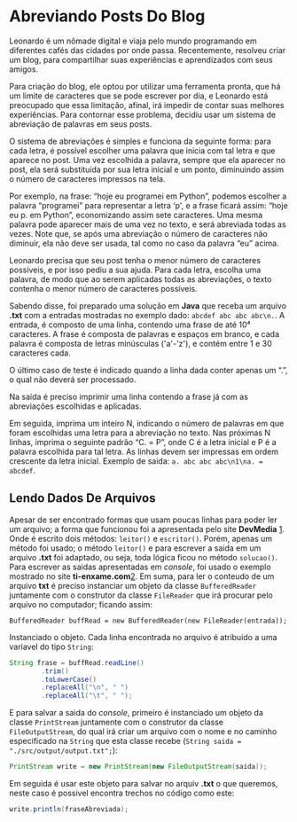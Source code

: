 # Abreviando Posts Do Blog

Leonardo é um nômade digital e viaja pelo mundo programando em diferentes cafés das cidades por onde passa. Recentemente, resolveu criar um blog, para compartilhar suas experiências e aprendizados com seus amigos.

Para criação do blog, ele optou por utilizar uma ferramenta pronta, que há um limite de caracteres que se pode escrever por dia, e Leonardo está preocupado que essa limitação, afinal, irá impedir de contar suas melhores experiências. Para contornar esse problema, decidiu usar um sistema de abreviação de palavras em seus posts.

O sistema de abreviações é simples e funciona da seguinte forma: para cada letra, é possível escolher uma palavra que inicia com tal letra e que aparece no post. Uma vez escolhida a palavra, sempre que ela aparecer no post, ela será substituída por sua letra inicial e um ponto, diminuindo assim o número de caracteres impressos na tela.

Por exemplo, na frase: “hoje eu programei em Python”, podemos escolher a palavra “programei” para representar a letra ‘p', e a frase ficará assim: “hoje eu p. em Python”, economizando assim sete caracteres. Uma mesma palavra pode aparecer mais de uma vez no texto, e será abreviada todas as vezes. Note que, se após uma abreviação o número de caracteres não diminuir, ela não deve ser usada, tal como no caso da palavra “eu” acima.

Leonardo precisa que seu post tenha o menor número de caracteres possíveis, e por isso pediu a sua ajuda. Para cada letra, escolha uma palavra, de modo que ao serem aplicadas todas as abreviações, o texto contenha o menor número de caracteres possíveis.



Sabendo disse, foi preparado uma solução em **Java** que receba um arquivo **.txt**  com a entradas mostradas no exemplo dado: `abcdef abc abc abc\n.`.  A entrada, é composto de uma linha, contendo uma frase de até 10⁴ caracteres. A frase é composta de palavras e espaços em branco, e cada palavra é composta de letras minúsculas ('a'-'z'), e contém entre 1 e 30 caracteres cada.

O último caso de teste é indicado quando a linha dada conter apenas um “.”, o qual não deverá ser processado.

Na saída é preciso imprimir uma linha contendo a frase já com as abreviações escolhidas e aplicadas.

Em seguida, imprima um inteiro N, indicando o número de palavras em que foram escolhidas uma letra para a abreviação no texto. Nas próximas N linhas, imprima o seguinte padrão “C. = P”, onde C é a letra inicial e P é a palavra escolhida para tal letra. As linhas devem ser impressas em ordem crescente da letra inicial.  Exemplo de saida: `a. abc abc abc\n1\na. = abcdef`.

## Lendo Dados De Arquivos

Apesar de ser encontrado formas que usam poucas linhas para poder ler um arquivo; a forma que funcionou foi a apresentada pelo site **DevMedia** [1].  Onde é escrito dois métodos: `leitor()` e `escritor()`. Porém, apenas um método foi usado; o método `leitor()` e para escrever a saida em um arquivo **.txt** foi adaptado, ou seja, toda lógica ficou no método `solucao()`. Para escrever as saidas apresentadas em *console*, foi usado o exemplo mostrado no site **ti-enxame.com**[2].  Em suma, para ler o conteudo de um arquivo **txt** é preciso instanciar  um objeto da classe `BufferedReader` juntamente com o construtor da classe `FileReader` que irá procurar pelo arquivo no computador; ficando assim:

```
BufferedReader buffRead = new BufferedReader(new FileReader(entrada));
```

Instanciado o objeto. Cada linha  encontrada no arquivo é atribuido a uma variavel do tipo `String`:

```java
String frase = buffRead.readLine()
        .trim()
        .toLowerCase()
        .replaceAll("\n", " ")
        .replaceAll("\t", " ");
```

E para salvar a saida do *console*, primeiro é instanciado um objeto da classe `PrintStream` juntamente com o construtor da classe `FileOutputStream`, do qual irá criar um arquivo com o nome e no caminho especificado na `String` que esta classe recebe (`String saida = "./src/output/output.txt";`):

```java
PrintStream write = new PrintStream(new FileOutputStream(saida));
```

Em seguida é usar este objeto para salvar no arquiv **.txt** o que queremos, neste caso é possivel encontra trechos no código como este:

```java
write.println(fraseAbreviada);
```

[1]: https://www.devmedia.com.br/leitura-e-escrita-de-arquivos-de-texto-em-java/25529	"Leitura e escrita de arquivos de texto em Java"
[2]: https://www.ti-enxame.com/pt/java/como-gravar-saida-do-console-em-um-arquivo-txt/968746655/	"Como gravar a saída do console em um arquivo txt"

 



